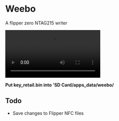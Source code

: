 # Weebo

A flipper zero NTAG215 writer

![Demo Video](demo.mp4)

**Put key_retail.bin into 'SD Card/apps_data/weebo/**

## Todo

 - Save changes to Flipper NFC files
